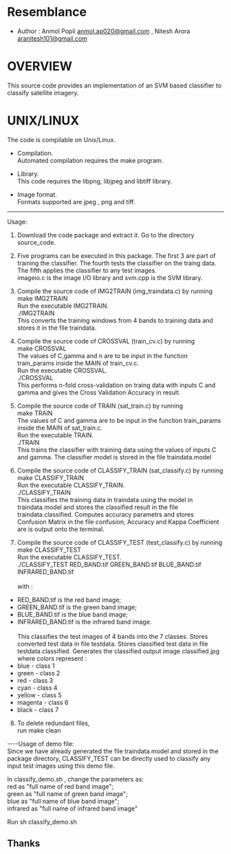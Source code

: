 # Resemblance

* Author    : Anmol Popli <anmol.ap020@gmail.com> , Nitesh Arora <aranitesh101@gmail.com>

# OVERVIEW

This source code provides an implementation of an SVM based classifier to classify
satellite imagery.

# UNIX/LINUX

The code is compilable on Unix/Linux.

- Compilation. <br />
Automated compilation requires the make program.

- Library. <br />
This code requires the libpng, libjpeg and libtiff library.

- Image format. <br />
Formats supported are jpeg , png and tiff. 

-------------------------------------------------------------------------
Usage:
1. Download the code package and extract it. Go to the directory source_code. 

2. Five programs can be executed in this package. The first 3 are part of training the
classifier. The fourth tests the classifier on the traing data. The fifth applies the
classifier to any test images. <br />
imageio.c is the image I/O library and svm.cpp is the SVM library.

3. Compile the source code of IMG2TRAIN (img_traindata.c) by running <br />
make IMG2TRAIN <br />
Run the executable IMG2TRAIN. <br />
./IMG2TRAIN <br />
This converts the training windows from 4 bands to training data and stores it in the
file traindata.

4. Compile the source code of CROSSVAL (train_cv.c) by running <br />
make CROSSVAL <br />
The values of C,gamma and n are to be input in the function train_params inside the MAIN
of train_cv.c. <br />
Run the executable CROSSVAL. <br />
./CROSSVAL <br />
This performs n-fold cross-validation on traing data with inputs C and gamma and gives
the Cross Validation Accuracy in result.

5. Compile the source code of TRAIN (sat_train.c) by running <br />
make TRAIN <br />
The values of C and gamma are to be input in the function train_params inside the MAIN
of sat_train.c. <br />
Run the executable TRAIN. <br />
./TRAIN <br />
This trains the classifier with training data using the values of inputs C and gamma.
The classifier model is stored in the file traindata.model

6. Compile the source code of CLASSIFY_TRAIN (sat_classify.c) by running <br />
make CLASSIFY_TRAIN <br />
Run the executable CLASSIFY_TRAIN. <br />
./CLASSIFY_TRAIN <br />
This classifies the training data in traindata using the model in traindata.model and
stores the classified result in the file traindata.classified. Computes accuracy parametrs
and stores Confusion Matrix in the file confusion, Accuracy and Kappa Coefficient are is
output onto the terminal.

7. Compile the source code of CLASSIFY_TEST (test_classify.c) by running <br />
make CLASSIFY_TEST <br />
Run the executable CLASSIFY_TEST. <br />
./CLASSIFY_TEST RED_BAND.tif GREEN_BAND.tif BLUE_BAND.tif INFRARED_BAND.tif <br /><br />
with :
- RED_BAND.tif is the red band image;
- GREEN_BAND.tif is the green band image;
- BLUE_BAND.tif is the blue band image;
- INFRARED_BAND.tif is the infrared band image. <br /><br />
This classifies the test images of 4 bands into the 7 classes. Stores converted test data
in file testdata. Stores classified test data in file testdata.classified. Generates the
classified output image classified.jpg
where colors represent :
- blue - class 1
- green - class 2
- red - class 3
- cyan - class 4
- yellow - class 5
- magenta - class 6
- black - class 7

8. To delete redundant files, <br />
run make clean 

----Usage of demo file: <br />
Since we have already generated the file traindata.model and stored in the package directory,
CLASSIFY_TEST can be directly used to classify any input test images using this demo file.

In classify_demo.sh , change the parameters as: <br />
red as "full name of red band image"; <br />
green as "full name of green band image"; <br />
blue as "full name of blue band image"; <br />
infrared as "full name of infrared band image"

Run sh classify_demo.sh

Thanks
------
